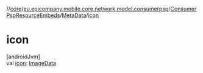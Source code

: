 //[core](../../../../index.md)/[eu.epicompany.mobile.core.network.model.consumerpsp](../../index.md)/[ConsumerPspResourceEmbeds](../index.md)/[MetaData](index.md)/[icon](icon.md)

# icon

[androidJvm]\
val [icon](icon.md): [ImageData](../../-image-data/index.md)
